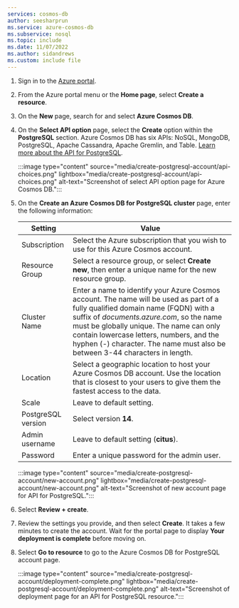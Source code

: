 ```yaml
---
services: cosmos-db
author: seesharprun
ms.service: azure-cosmos-db
ms.subservice: nosql
ms.topic: include
ms.date: 11/07/2022
ms.author: sidandrews
ms.custom: include file
---
```


1. Sign in to the [Azure portal](https://portal.azure.com).

1. From the Azure portal menu or the **Home page**, select **Create a resource**.

1. On the **New** page, search for and select **Azure Cosmos DB**.

1. On the **Select API option** page, select the **Create** option within the **PostgreSQL** section. Azure Cosmos DB has six APIs: NoSQL, MongoDB, PostgreSQL, Apache Cassandra, Apache Gremlin, and Table. [Learn more about the API for PostgreSQL](../postgresql/index.yml).

    :::image type="content" source="media/create-postgresql-account/api-choices.png" lightbox="media/create-postgresql-account/api-choices.png" alt-text="Screenshot of select API option page for Azure Cosmos DB.":::

1. On the **Create an Azure Cosmos DB for PostgreSQL cluster** page, enter the following information:

    | Setting | Value |
    | --- | --- |
    | Subscription | Select the Azure subscription that you wish to use for this Azure Cosmos account. |
    | Resource Group | Select a resource group, or select **Create new**, then enter a unique name for the new resource group. |
    | Cluster Name | Enter a name to identify your Azure Cosmos account. The name will be used as part of a fully qualified domain name (FQDN) with a suffix of *documents.azure.com*, so the name must be globally unique. The name can only contain lowercase letters, numbers, and the hyphen (-) character. The name must also be between 3-44 characters in length. |
    | Location | Select a geographic location to host your Azure Cosmos DB account. Use the location that is closest to your users to give them the fastest access to the data. |
    | Scale | Leave to default setting. |
    | PostgreSQL version | Select version **14**. |
    | Admin username | Leave to default setting (**citus**). |
    | Password | Enter a unique password for the admin user. |

   :::image type="content" source="media/create-postgresql-account/new-account.png" lightbox="media/create-postgresql-account/new-account.png" alt-text="Screenshot of new account page for API for PostgreSQL.":::

1. Select **Review + create**.

1. Review the settings you provide, and then select **Create**. It takes a few minutes to create the account. Wait for the portal page to display **Your deployment is complete** before moving on.

1. Select **Go to resource** to go to the Azure Cosmos DB for PostgreSQL account page.

   :::image type="content" source="media/create-postgresql-account/deployment-complete.png" lightbox="media/create-postgresql-account/deployment-complete.png" alt-text="Screenshot of deployment page for an API for PostgreSQL resource.":::

